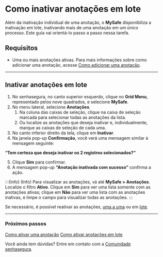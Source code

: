 # Como inativar anotações em lote

Além da inativação individual de uma anotação, o **MySafe** disponibiliza a inativação em lote, inativando mais de uma anotação em um único processo. Este guia vai orientá-lo passo a passo nessa tarefa.


## Requisitos

* Uma ou mais anotações ativas. Para mais informações sobre como adicionar uma anotação, acesse [Como adicionar uma anotação](/v3-32/docs/pt/mysafe-notes-add).

* * *

## Inativar anotações em lote

1. No senhasegura, no canto superior esquerdo, clique no **Grid Menu**, representado pelos nove quadrados, e selecione **MySafe**.
2. No menu lateral, selecione **Anotações**.
    1. Na coluna das caixas de seleção, clique na caixa de seleção marcada para selecionar todas as anotações da lista.
    2. Ou localize as anotações que deseja inativar e, individualmente, marque as caixas de seleção de cada uma.
3. No canto inferior direito da tela, clique em **Inativar**.
4. Na janela pop-up **Confirmação**, você verá uma mensagem similar à mensagem seguinte:

**“Tem certeza que deseja inativar os 2 registros selecionados?”**

5. Clique **Sim** para confirmar.
6. A mensagem pop-up **“Anotação inativada com sucesso”** confirma a ação.

:::(Info) (Info)
Para visualizar as anotações, vá até **MySafe > Anotações**. Localize o filtro **Ativo**. Clique em **Sim** para ver uma lista somente com as anotações ativas; clique em **Não** para ver uma lista com as anotações inativas, e limpe o campo para visualizar todas as anotações.
:::

Se necessário, é possível reativar as anotações, [uma a uma](/v3-32/docs/pt/mysafe-notes-enable) ou em [lote](/v3-32/docs/pt/mysafe-notes-batch-enable).
***

### Próximos passos
[Como ativar uma anotação](/v3-32/docs/pt/mysafe-notes-enable)
[Como ativar anotações em lote](/v3-32/docs/pt/mysafe-notes-batch-enable)

Você ainda tem dúvidas? Entre em contato com a [Comunidade senhasegura](https://community.senhasegura.io/).
